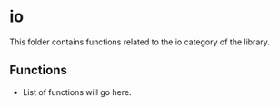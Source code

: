 # io

This folder contains functions related to the io category of the library.

## Functions

- List of functions will go here.

